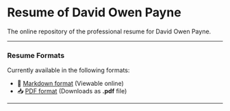 # Resume of David Owen Payne
The online repository of the professional resume for David Owen Payne.

----

### Resume Formats
Currently available in the following formats:

- :page_facing_up: [Markdown format](https://github.com/dapayne1/resume/blob/master/resume_payne_david_owen.md#david-owen-payne) (Viewable online)
- :inbox_tray: [PDF format](https://github.com/dapayne1/resume/raw/master/resume.pdf) (Downloads as **.pdf** file)

----
